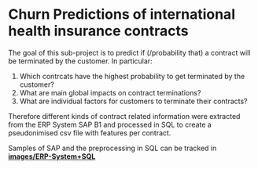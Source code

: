 # Churn Predictions of international health insurance contracts

The goal of this sub-project is to predict if (/probability that) a contract will be terminated by the customer. In particular:
1. Which contrcats have the highest probability to get terminated by the customer?
2. What are main global impacts on contract terminations?
3. What are individual factors for customers to terminate their contracts?

Therefore different kinds of contract related information were extracted from the ERP System SAP B1 and processed in SQL to create a pseudonimised csv file with features per contract.

Samples of SAP and the preprocessing in SQL can be tracked in __[images/ERP-System+SQL](/ChurnProject/images/ERP-System%2BSQL)__
